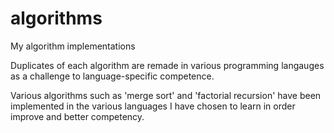# algorithms
My algorithm implementations


Duplicates of each algorithm are remade in various programming langauges as a challenge to language-specific competence.

Various algorithms such as 'merge sort' and 'factorial recursion' have been implemented in the various languages I have chosen to learn in order improve and better competency.






